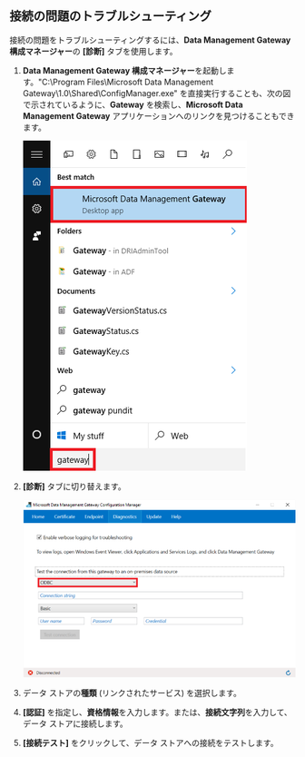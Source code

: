 ## 接続の問題のトラブルシューティング
接続の問題をトラブルシューティングするには、**Data Management Gateway 構成マネージャー**の **[診断]** タブを使用します。

1. **Data Management Gateway 構成マネージャー**を起動します。"C:\\Program Files\\Microsoft Data Management Gateway\\1.0\\Shared\\ConfigManager.exe" を直接実行することも、次の図で示されているように、**Gateway** を検索し、**Microsoft Data Management Gateway** アプリケーションへのリンクを見つけることもできます。 
   
    ![Search gateway](./media/data-factory-troubleshoot-connectivity/search-gateway.png)
2. **[診断]** タブに切り替えます。
   
    ![Gateway diagnostics](./media/data-factory-troubleshoot-connectivity/data-factory-gateway-diagnostics.png) 
3. データ ストアの**種類** (リンクされたサービス) を選択します。 
4. **[認証]** を指定し、**資格情報**を入力します。または、**接続文字列**を入力して、データ ストアに接続します。 
5. **[接続テスト]** をクリックして、データ ストアへの接続をテストします。 

<!---HONumber=AcomDC_0420_2016-->